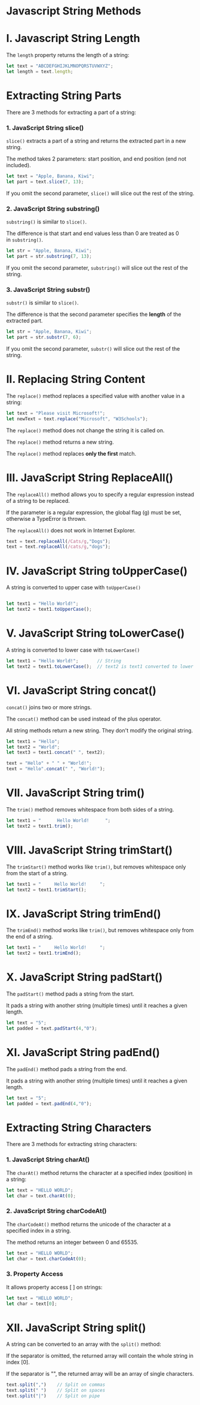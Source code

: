 # Javascript String Methods

# I. Javascript String Length

The `length` property returns the length of a string:

```jsx
let text = "ABCDEFGHIJKLMNOPQRSTUVWXYZ";
let length = text.length;
```

# Extracting String Parts

There are 3 methods for extracting a part of a string:

### 1. JavaScript String slice()

`slice()` extracts a part of a string and returns the extracted part in a new string.

The method takes 2 parameters: start position, and end position (end not included).

```jsx
let text = "Apple, Banana, Kiwi";
let part = text.slice(7, 13);
```

If you omit the second parameter, `slice()` will slice out the rest of the string.

### 2. JavaScript String substring()

`substring()` is similar to `slice()`.

The difference is that start and end values less than 0 are treated as 0 in `substring()`.

```jsx
let str = "Apple, Banana, Kiwi";
let part = str.substring(7, 13);
```

If you omit the second parameter, `substring()` will slice out the rest of the string.

### 3. JavaScript String substr()

`substr()` is similar to `slice()`.

The difference is that the second parameter specifies the **length** of the extracted part.

```jsx
let str = "Apple, Banana, Kiwi";
let part = str.substr(7, 6);
```

If you omit the second parameter, `substr()` will slice out the rest of the string.

# II. Replacing String Content

The `replace()` method replaces a specified value with another value in a string:

```jsx
let text = "Please visit Microsoft!";
let newText = text.replace("Microsoft", "W3Schools");
```

The `replace()` method does not change the string it is called on.

The `replace()` method returns a new string.

The `replace()` method replaces **only the first** match.

# III. JavaScript String ReplaceAll()

The `replaceAll()` method allows you to specify a regular expression instead of a string to be replaced.

If the parameter is a regular expression, the global flag (g) must be set, otherwise a TypeError is thrown.

The `replaceAll()` does not work in Internet Explorer.

```jsx
text = text.replaceAll(/Cats/g,"Dogs");
text = text.replaceAll(/cats/g,"dogs");
```

# IV. **JavaScript String toUpperCase()**

A string is converted to upper case with `toUpperCase()`

```jsx

let text1 = "Hello World!";
let text2 = text1.toUpperCase();
```

# V. **JavaScript String toLowerCase()**

A string is converted to lower case with `toLowerCase()`

```jsx
let text1 = "Hello World!";       // String
let text2 = text1.toLowerCase();  // text2 is text1 converted to lower
```

# VI. JavaScript String concat()

`concat()` joins two or more strings.

The `concat()` method can be used instead of the plus operator.

All string methods return a new string. They don't modify the original string.

```jsx
let text1 = "Hello";
let text2 = "World";
let text3 = text1.concat(" ", text2);

text = "Hello" + " " + "World!";
text = "Hello".concat(" ", "World!");
```

# VII. JavaScript String trim()

The `trim()` method removes whitespace from both sides of a string.

```jsx
let text1 = "      Hello World!      ";
let text2 = text1.trim();
```

# VIII. JavaScript String trimStart()

The `trimStart()` method works like `trim()`, but removes whitespace only from the start of a string.

```jsx
let text1 = "     Hello World!     ";
let text2 = text1.trimStart();
```

# IX. JavaScript String trimEnd()

The `trimEnd()` method works like `trim()`, but removes whitespace only from the end of a string.

```jsx
let text1 = "     Hello World!     ";
let text2 = text1.trimEnd();
```

# X. JavaScript String padStart()

The `padStart()` method pads a string from the start.

It pads a string with another string (multiple times) until it reaches a given length.

```jsx
let text = "5";
let padded = text.padStart(4,"0");
```

# XI. JavaScript String padEnd()

The `padEnd()` method pads a string from the end.

It pads a string with another string (multiple times) until it reaches a given length.

```jsx
let text = "5";
let padded = text.padEnd(4,"0");
```

# Extracting String Characters

There are 3 methods for extracting string characters:

### 1. JavaScript String charAt()

The `charAt()` method returns the character at a specified index (position) in a string:

```jsx
let text = "HELLO WORLD";
let char = text.charAt(0);
```

### 2. JavaScript String charCodeAt()

The `charCodeAt()` method returns the unicode of the character at a specified index in a string.

The method returns an integer between 0 and 65535.

```jsx
let text = "HELLO WORLD";
let char = text.charCodeAt(0);
```

### 3. Property Access

It allows property access [ ] on strings:

```jsx
let text = "HELLO WORLD";
let char = text[0];
```

# XII. JavaScript String split()

A string can be converted to an array with the `split()` method:

If the separator is omitted, the returned array will contain the whole string in index [0].

If the separator is "", the returned array will be an array of single characters.

```jsx
text.split(",")    // Split on commas
text.split(" ")    // Split on spaces
text.split("|")    // Split on pipe
```